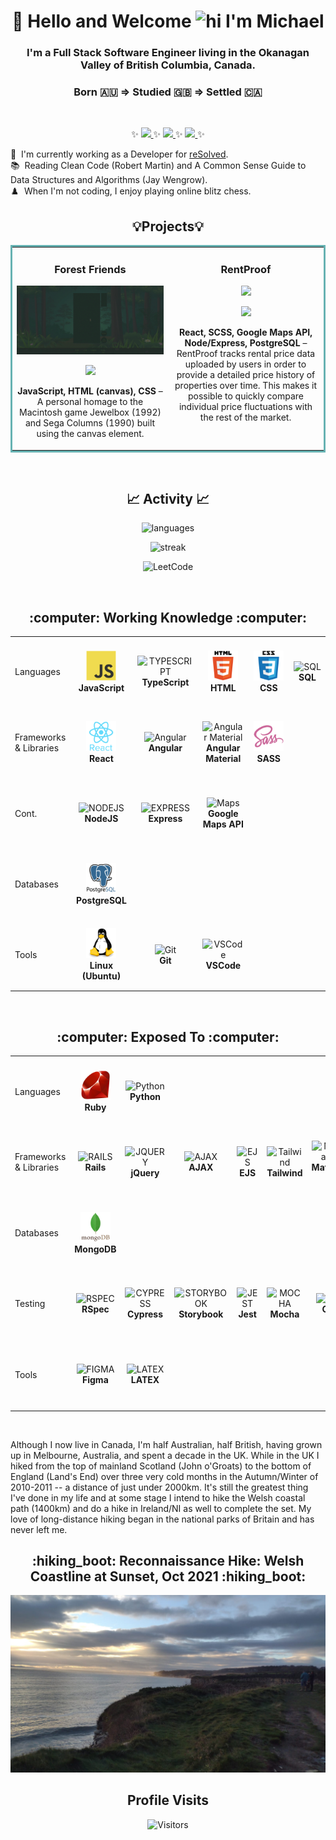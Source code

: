 <h1 align="center">👀 Hello and Welcome <img src="https://user-images.githubusercontent.com/1303154/88677602-1635ba80-d120-11ea-84d8-d263ba5fc3c0.gif" width="28px" height="28px" alt="hi"> I'm Michael </h1>

<h3 align="center">I'm a Full Stack Software Engineer living in the Okanagan Valley of British Columbia, Canada.</h3>

<h3 align="center">Born 🇦🇺 => Studied 🇬🇧 => Settled 🇨🇦</h3>
<br/>
<p align="center">
  ✨
  <a target="_blank" href="https://jackduluoz.github.io/portfolio/" target="_blank">
    <img src="https://img.shields.io/badge/portfolio-purple.svg?style=for-the-badge&logo=react&logoColor=white"/>
  </a>
  ✨
  <a target="_blank" href="https://www.linkedin.com/in/mrgreen95/" target="_blank">
    <img src="https://img.shields.io/badge/linkedin-%230077B5.svg?style=for-the-badge&logo=linkedin&logoColor=white"/>
  </a>
  ✨
  <a target="_blank" href="https://jackduluoz.github.io/cv/michael-resume.pdf">
    <img src="https://img.shields.io/badge/resume-243964?style=for-the-badge&logo=latex&logoColor=white">
  </a>
  ✨
</p>

👷&nbsp; I'm currently working as a Developer for [reSolved](https://re-solved.ca/).
<br/>
📚&nbsp; Reading Clean Code (Robert Martin) and A Common Sense Guide to Data Structures and Algorithms (Jay Wengrow). 
<br/>
:chess_pawn:&nbsp; When I'm not coding, I enjoy playing online blitz chess.

<section align="center">
<h2>💡Projects💡</h2>
<table bordercolor="#66b2b2">
  <tr>
    <td width="50%" valign="top">
      <h3>Forest Friends</h3>

![](./forest-friends.gif)

  <p>
  <a href="https://jackduluoz.github.io/jewelbox/jewelbox.html" target="_blank">
    <img src="https://img.shields.io/badge/-website-green?style=for-the-badge&color=243964">
    
  </a>  
      </p>
        <p><strong>JavaScript, HTML (canvas), CSS</strong> – A personal homage to the Macintosh game Jewelbox (1992) and Sega Columns (1990) built using the canvas element.</p>
    </td>
    <td width="50%" valign="top">
      <h3>RentProof</h3>

![](https://github.com/JackDuluoz/RentProof/blob/master/server/assets/home-page.gif)

  <p>
  <a href="https://github.com/JackDuluoz/RentProof" target="_blank">
    <img src="https://img.shields.io/badge/Code-black?style=for-the-badge&logo=github">
  </a> 
      </p>
        <p><strong>React, SCSS, Google Maps API, Node/Express, PostgreSQL</strong> – RentProof tracks rental price data uploaded by users in order to provide a detailed price history of properties over time. This makes it possible to quickly compare individual price fluctuations with the rest of the market.</p>
    </td>
  </tr>
</table>
</section>

<br/>

<section align="center">
<h2>📈 Activity 📈</h2>
<p>
 <img src="https://github-readme-stats.vercel.app/api/top-langs/?username=JackDuluoz&langs_count=6&layout=compact&theme=dark&hide_border=true" alt="languages"/>
  </p>
  <p>
  <img src="https://github-readme-streak-stats.herokuapp.com/?user=JackDuluoz&theme=dark&hide_border=true" alt="streak" />
  </p>
  <p>
  <img alt="LeetCode" src="https://leetcard.jacoblin.cool/broadsword95?border=0&hide=ranking" />
  </p>
</section>

<br/>

<h2 align="center">:computer: Working Knowledge :computer:</h2>

<table>  
  <tr>
    <td>Languages</td>
    <td align="center" height="108" width="108">
      <img
        src="https://raw.githubusercontent.com/devicons/devicon/master/icons/javascript/javascript-original.svg"
        width="48"
        height="48"
        alt="JAVASCRIPT"
      />
      <br /><strong>JavaScript</strong>
    </td>
    <td align="center" height="108" width="108">
      <img
        src="https://titrias.com/files/2022/04/typescript.png"
        width="48"
        height="48"
        alt="TYPESCRIPT"
      />
      <br /><strong>TypeScript</strong>
    </td>
    <td align="center" height="108" width="108">
      <img
        src="https://raw.githubusercontent.com/devicons/devicon/master/icons/html5/html5-original-wordmark.svg"
        width="48"
        height="48"
        alt="HTML"
      />
      <br /><strong>HTML</strong>
    </td>
    <td align="center" height="108" width="108">
      <img
        src="https://raw.githubusercontent.com/devicons/devicon/master/icons/css3/css3-original-wordmark.svg"
        width="48"
        height="48"
        alt="CSS"
      />
      <br /><strong>CSS</strong>
    </td>
    <td align="center" height="108" width="108">
      <img
        src="https://cdn-icons-png.flaticon.com/512/2772/2772165.png"
        width="48"
        height="48"
        alt="SQL"
      />
      <br /><strong>SQL</strong>
    </td>
  </tr>
    
  <tr>
    <td>Frameworks & Libraries</td>
    <td align="center" height="108" width="108">
      <img
        src="https://raw.githubusercontent.com/devicons/devicon/master/icons/react/react-original-wordmark.svg"
        width="48"
        height="48"
        alt="REACT"
      />
      <br /><strong>React</strong>
    </td>
    <td align="center" height="108" width="108">
      <img
        src="https://upload.wikimedia.org/wikipedia/commons/thumb/c/cf/Angular_full_color_logo.svg/1200px-Angular_full_color_logo.svg.png"
        width="48"
        height="48"
        alt="Angular"
      />
      <br /><strong>Angular</strong>
    </td>
    <td align="center" height="108" width="108">
      <img
        src="https://uploads-ssl.webflow.com/621765eac54e9f270915cf4f/62274c4c390ba687a626b18a_download__1_.png"
        width="48"
        height="48"
        alt="Angular Material"
      />
      <br /><strong>Angular Material</strong>
    </td>
    <td align="center" height="108" width="108">
      <img
        src="https://raw.githubusercontent.com/devicons/devicon/master/icons/sass/sass-original.svg"
        width="48"
        height="48"
        alt="SASS"
      />
      <br /><strong>SASS</strong>
    </td>
  </tr>

  <tr>
    <td>Cont.</td>
    <td align="center" height="108" width="108">
      <img
        src="https://cdn.freebiesupply.com/logos/large/2x/nodejs-icon-logo-png-transparent.png"
        width="48"
        height="48"
        alt="NODEJS"
      />
      <br /><strong>NodeJS</strong>
    </td>
    <td align="center" height="108" width="108">
      <img
        src="https://jsurt.github.io/jacks-portfolio/images/color-express-icon%20(1).png"
        width="48"
        height="48"
        alt="EXPRESS"
      />
      <br /><strong>Express</strong>
    </td>
    <td align="center" height="108" width="108">
      <img
        src="https://softauthor.com/wp-content/uploads/2020/05/what-is-google-maps.jpg"
        width="48"
        height="48"
        alt="Maps"
      />
      <br /><strong>Google Maps API</strong>
    </td>
  </tr>
   
  <tr>
    <td>Databases</td>
    <td align="center" height="108" width="108">
      <img
        src="https://raw.githubusercontent.com/devicons/devicon/master/icons/postgresql/postgresql-original-wordmark.svg"
        width="48"
        height="48"
        alt="POSTGRESQL"
      />
      <br /><strong>PostgreSQL</strong>
    </td>  
  </tr>
  
  <tr>
    <td>Tools</td>
    <td align="center" height="108" width="108">
      <img
        src="https://raw.githubusercontent.com/devicons/devicon/master/icons/linux/linux-original.svg"
        width="48"
        height="48"
        alt="LINUX"
      />
      <br /><strong>Linux (Ubuntu)</strong>
    </td>
    <td align="center" height="108" width="108">
      <img
        src="https://www.vectorlogo.zone/logos/git-scm/git-scm-icon.svg"
        width="48"
        height="48"
        alt="Git"
      />
      <br /><strong>Git</strong>
    </td>
    <td align="center" height="108" width="108">
      <img
        src="https://cdn.icon-icons.com/icons2/2107/PNG/512/file_type_vscode_icon_130084.png"
        width="48"
        height="48"
        alt="VSCode"
      />
      <br /><strong>VSCode</strong>
    </td>    
  </tr>   
</table>

<br >

<h2 align="center">:computer: Exposed To :computer:</h2>

<table>  
  <tr>
    <td>Languages</td>
    <td align="center" height="108" width="108">
      <img
        src="https://raw.githubusercontent.com/devicons/devicon/master/icons/ruby/ruby-original.svg"
        width="48"
        height="48"
        alt="RUBY"
      />
      <br /><strong>Ruby</strong>
    </td>
    <td align="center" height="108" width="108">
      <img
        src="https://upload.wikimedia.org/wikipedia/commons/thumb/c/c3/Python-logo-notext.svg/1869px-Python-logo-notext.svg.png"
        width="48"
        height="48"
        alt="Python"
      />
      <br /><strong>Python</strong>
    </td>
  </tr>
    
  <tr>
    <td>Frameworks & Libraries</td>
    <td align="center" height="108" width="108">
      <img
        src="https://cdn.iconscout.com/icon/free/png-256/rails-3521664-2945108.png"
        width="48"
        height="48"
        alt="RAILS"
      />
      <br /><strong>Rails</strong>
    </td>
    <td align="center" height="108" width="108">
      <img
        src="https://www.vectorlogo.zone/logos/jquery/jquery-icon.svg"
        width="48"
        height="48"
        alt="JQUERY"
      />
      <br /><strong>jQuery</strong>
    </td>
    <td align="center" height="108" width="108">
      <img
        src="https://www.w3schools.com/whatis/img_ajax.jpg"
        width="48"
        height="48"
        alt="AJAX"
      />
      <br /><strong>AJAX</strong>
    </td>
    <td align="center" height="108" width="108">
      <img
        src="https://pbs.twimg.com/profile_images/833789473376854018/skScegH6_400x400.jpg"
        width="48"
        height="48"
        alt="EJS"
      />
      <br /><strong>EJS</strong>
    </td>
    <td align="center" height="108" width="108">
      <img
        src="https://upload.wikimedia.org/wikipedia/commons/thumb/d/d5/Tailwind_CSS_Logo.svg/2048px-Tailwind_CSS_Logo.svg.png"
        width="48"
        height="48"
        alt="Tailwind"
      />
      <br /><strong>Tailwind</strong>
    </td>
    <td align="center" height="108" width="108">
      <img
        src="https://v4.mui.com/static/logo.png"
        width="48"
        height="48"
        alt="Material-UI"
      />
      <br /><strong>Material-UI</strong>
    </td>
  </tr>

  <tr>
    <td>Databases</td>
    <td align="center" height="108" width="108">
      <img
        src="https://raw.githubusercontent.com/devicons/devicon/master/icons/mongodb/mongodb-original-wordmark.svg"
        width="48"
        height="48"
        alt="MONGODB"
      />
      <br /><strong>MongoDB</strong>
    </td>   
  </tr>
   
  <tr>
    <td>Testing</td>
    <td align="center" height="108" width="108">
      <img
        src="https://cbabhusal.files.wordpress.com/2015/12/812ab30c5723956adcf8c1bbaf23e471143e1934.png"
        width="48"
        height="48"
        alt="RSPEC"
      />
      <br /><strong>RSpec</strong>
    </td>
    <td align="center" height="108" width="108">
      <img
        src="https://raw.githubusercontent.com/simple-icons/simple-icons/6e46ec1fc23b60c8fd0d2f2ff46db82e16dbd75f/icons/cypress.svg"
        width="48"
        height="48"
        alt="CYPRESS"
      />
      <br /><strong>Cypress</strong>
    </td>
    <td align="center" height="108" width="108">
      <img
        src="https://icons.veryicon.com/png/o/business/vscode-program-item-icon/storybook.png"
        width="48"
        height="48"
        alt="STORYBOOK"
      />
      <br /><strong>Storybook</strong>
    </td>
    <td align="center" height="108" width="108">
      <img
        src="https://www.vectorlogo.zone/logos/jestjsio/jestjsio-icon.svg"
        width="48"
        height="48"
        alt="JEST"
      />
      <br /><strong>Jest</strong>
    </td>
    <td align="center" height="108" width="108">
      <img
        src="https://www.vectorlogo.zone/logos/mochajs/mochajs-icon.svg"
        width="48"
        height="48"
        alt="MOCHA"
      />
      <br /><strong>Mocha</strong>
    </td>
    <td align="center" height="108" width="108">
      <img
        src="https://p7.hiclipart.com/preview/626/247/761/mocha-javascript-node-js-test-driven-development-assertion-chai-sheng.jpg"
        width="48"
        height="48"
        alt="CHAI"
      />
      <br /><strong>Chai</strong>
    </td>
  </tr>  
   
  <tr>
    <td>Tools</td>
    <td align="center" height="108" min-width="108">
      <img
        src="https://cdn-icons-png.flaticon.com/512/5968/5968705.png"
        width="48"
        height="48"
        alt="FIGMA"
      />
      <br /><strong>Figma</strong>
    </td>
    <td align="center" height="108" min-width="108">
      <img
        src="https://static.javatpoint.com/tutorial/latex/images/latex-tutorial.png"
        width="48"
        height="48"
        alt="LATEX"
      />
      <br /><strong>LATEX</strong>
    </td>
  </tr>   
</table>

<br >

Although I now live in Canada, I'm half Australian, half British, having grown up in Melbourne, Australia, and spent a decade in the UK. While in the UK I hiked from the top of mainland Scotland (John o'Groats) to the bottom of England (Land's End) over three very cold months in the Autumn/Winter of 2010-2011 -- a distance of just under 2000km. It's still the greatest thing I've done in my life and at some stage I intend to hike the Welsh coastal path (1400km) and do a hike in Ireland/NI as well to complete the set. My love of long-distance hiking began in the national parks of Britain and has never left me. 

<h2 align="center">:hiking_boot: Reconnaissance Hike: Welsh Coastline at Sunset, Oct 2021 :hiking_boot:</h2>

!["Welsh Coastline at Sunset, Oct 2021"](./Coastline.jpeg)

<section align="center">
<h2>Profile Visits</h2> 

![Visitors](https://api.visitorbadge.io/api/visitors?path=https%3A%2F%2Fgithub.com%2FJackDuluoz&label=Visitors&countColor=%2337d67a)
</section>
